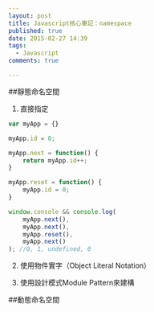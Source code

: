 ```yaml
---
layout: post
title: Javascript核心筆記：namespace
published: true
date: 2015-02-27 14:39
tags:
  - Javascript
comments: true

---
```

##靜態命名空間
1. 直接指定
```js
var myApp = {}

myApp.id = 0;

myApp.next = function() {
    return myApp.id++;
}

myApp.reset = function() {
    myApp.id = 0;
}

window.console && console.log(
    myApp.next(),
    myApp.next(),
    myApp.reset(),
    myApp.next()
); //0, 1, undefined, 0
```

2. 使用物件實字（Object Literal Notation）


3. 使用設計模式Module Pattern來建構

##動態命名空間
